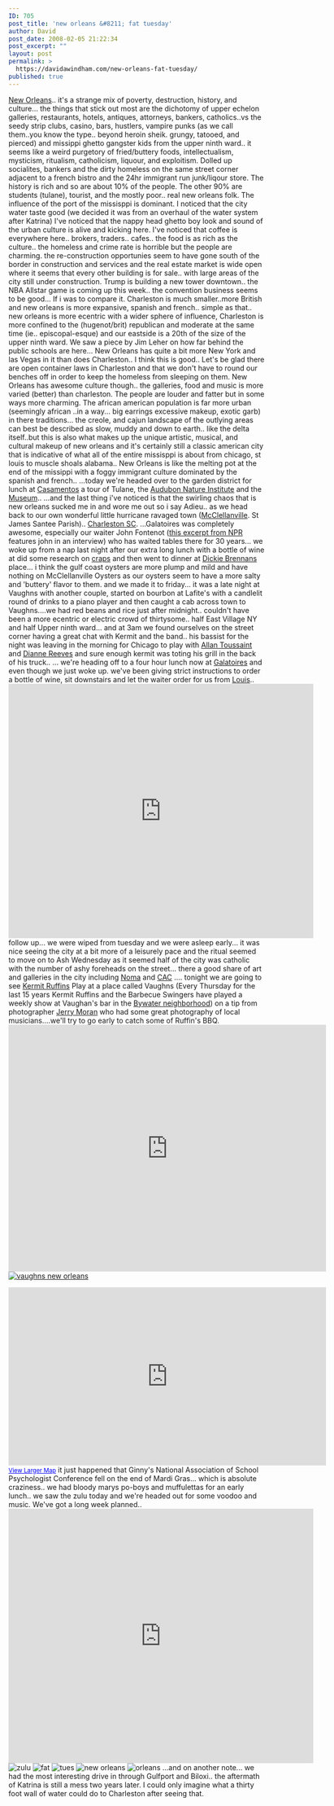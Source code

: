 ```yaml
---
ID: 705
post_title: 'new orleans &#8211; fat tuesday'
author: David
post_date: 2008-02-05 21:22:34
post_excerpt: ""
layout: post
permalink: >
  https://davidawindham.com/new-orleans-fat-tuesday/
published: true
---
```

<a href="http://en.wikipedia.org/wiki/New_Orleans,_Louisiana">New Orleans</a>.. it's a strange mix of poverty, destruction, history, and culture... the things that stick out most are the dichotomy of upper echelon galleries, restaurants, hotels, antiques, attorneys, bankers, catholics..vs the seedy strip clubs, casino, bars, hustlers, vampire punks (as we call them..you know the type.. beyond heroin sheik. grungy, tatooed, and pierced) and missippi ghetto gangster kids from the upper ninth ward.. it seems like a weird purgetory of fried/buttery foods, intellectualism, mysticism, ritualism, catholicism, liquour, and exploitism.  Dolled up socialites, bankers and the dirty homeless on the same street corner adjacent to a french bistro and the 24hr immigrant run junk/liqour store.  The history is rich and so are about 10% of the people.  The other 90% are students (tulane), tourist, and the mostly poor.. real new orleans folk.  The influence of the port of the missisppi is dominant.   I noticed that the city water taste good (we decided it was from an overhaul of the water system after Katrina) I've noticed that the nappy head ghetto boy look and sound of the urban culture is alive and kicking here.  I've noticed that coffee is everywhere here.. brokers, traders.. cafes.. the food is as rich as the culture.. the homeless and crime rate is horrible but the people are charming. the re-construction opportunies seem to have gone south of the border in construction and services and the real estate market is wide open where it seems that every other building is for sale.. with large areas of the city still under construction.  Trump is building a new tower downtown.. the NBA Allstar game is coming up this week.. the convention business seems to be good...
If i was to compare it. Charleston is much smaller..more British and new orleans is more expansive, spanish and french.. simple as that.. new orleans is more ecentric with a wider sphere of influence,  Charleston is more confined to the (hugenot/brit) republican and moderate at the same time (ie.. episcopal-esque) and our eastside is a 20th of the size of the upper ninth ward.  We saw a piece by Jim Leher on how far behind the public schools are here... New Orleans has quite a bit more New York and las Vegas in it than does Charleston.. I think this is good.. Let's be glad there are open container laws in Charleston and that we don't have to round our benches off in order to keep the homeless from sleeping on them.   New Orleans has awesome culture though.. the galleries, food and music is more varied (better) than charleston.  The people are louder and fatter but in some ways more charming.  The african american population is far more urban (seemingly african ..in a way... big earrings excessive makeup, exotic garb) in there traditions... the creole, and cajun landscape of the outlying areas can best be described as slow, muddy and down to earth.. like the delta itself..but this is also what makes up the unique artistic, musical, and cultural makeup of new orleans and it's certainly still a classic american city that is indicative of what all of the entire missisppi is about from chicago, st louis to muscle shoals alabama.. New Orleans is like the melting pot at the end of the missippi with a foggy immigrant culture dominated by the spanish and french..
...today we're headed over to the garden district for lunch at <a href="http://www.casamentosrestaurant.com/main/main.html">Casamentos</a> a tour of Tulane, the <a href="http://www.auduboninstitute.org/">Audubon Nature Institute</a> and the <a href="http://www.noma.org/">Museum</a>..
...and the last thing i've noticed is that the swirling chaos that is new orleans sucked me in and wore me out so i say Adieu.. as we head back to our own wonderful little hurricane ravaged town (<a href="http://en.wikipedia.org/wiki/McClellanville,_South_Carolina">McClellanville</a>. St James Santee Parish).. <a href="http://en.wikipedia.org/wiki/Charleston,_South_Carolina">Charleston SC</a>.
...Galatoires was completely awesome, especially our waiter John Fontenot  (<a href="http://www.npr.org/templates/story/story.php?storyId=4752289">this excerpt from NPR </a>features john in an interview) who has waited tables there for 30 years... we woke up from a nap last night after our extra long lunch with a bottle of wine at did some research on <a href="http://en.wikipedia.org/wiki/Craps">craps</a> and then went to dinner at <a href="http://www.dickiebrennanssteakhouse.com/">Dickie Brennans</a> place... i think the gulf coast oysters are more plump and mild and have nothing on McClellanville Oysters as our oysters seem to have a more salty and 'buttery' flavor to them.
and we made it to friday... it was a late night at Vaughns with another couple, started on bourbon at Lafite's with a candlelit  round of drinks to a piano player and then caught a cab across town to Vaughns....we had red beans and rice just after midnight.. couldn't have been a more ecentric or electric crowd of thirtysome.. half East Village NY and half Upper ninth ward... and at 3am we found ourselves on the street corner having a great chat with Kermit and the band.. his bassist for the night was leaving in the morning for Chicago to play with <a href="http://en.wikipedia.org/wiki/Allen_Toussaint">Allan Toussaint</a> and <a href="http://en.wikipedia.org/wiki/Dianne_Reeves">Dianne Reeves</a> and sure enough kermit was toting his grill in the back of his truck..
... we're heading off to a four hour lunch now at <a href="http://www.galatoires.com/">Galatoires</a> and even though we just woke up. we've been giving strict instructions to order a bottle of wine, sit downstairs and let the waiter order for us from <a href="http://www.louisatpawleys.com/">Louis</a>..
<embed src="http://davidawindham.com/images/vaughns.mov" width="600" height="500" AUTOPLAY="FALSE"></embed>
follow up... we were wiped from tuesday and we were asleep early... it was nice seeing the city at a bit more of a leisurely pace and the ritual seemed to move on to Ash Wednesday as it seemed half of the city was catholic with the number of ashy foreheads on the street... there a good share of art and galleries in the city including <a href="http://www.noma.org/">Noma</a> and <a href="http://www.cacno.org/">CAC</a>
.... tonight we are going to see <a href="http://en.wikipedia.org/wiki/Kermit_Ruffins">Kermit Ruffins</a> Play at a place called Vaughns (Every Thursday for the last 15 years Kermit Ruffins and the Barbecue Swingers have played a weekly show at Vaughan's bar in the <a href="http://en.wikipedia.org/wiki/Bywater%2C_New_Orleans">Bywater neighborhood</a>) on a tip from photographer <a href="http://www.nativeorleanian.com/indextobe.htm">Jerry Moran</a> who had some great photography of local musicians....we'll try to go early to catch some of Ruffin's BBQ.
<object width="650" height="515"><param name="movie" value="http://www.youtube.com/v/-atDxmfnIrI&rel=1"></param><param name="wmode" value="transparent"></param><embed src="http://www.youtube.com/v/-atDxmfnIrI&rel=1" type="application/x-shockwave-flash" wmode="transparent" width="625" height="485"></embed></object>
<a href="http://www.myspace.com/kermitruffinsmusic"><img src="http://davidawindham.com/images/kermit.png" alt="vaughns new orleans" /></a>
<iframe width="625" height="350" frameborder="0" scrolling="no" marginheight="0" marginwidth="0" src="http://maps.google.com/maps?f=l&amp;hl=en&amp;geocode=&amp;q=vaughns&amp;near=new+orleans&amp;ie=UTF8&amp;ll=29.972483,-90.029354&amp;spn=0.040524,0.062914&amp;t=h&amp;z=14&amp;iwloc=A&amp;om=0&amp;cid=29961809,-90033527,7929534710589894497&amp;output=embed&amp;s=AARTsJpIQlN4rFkPKr24tiX6tL3jSUFcUg"></iframe><br /><small><a href="http://maps.google.com/maps?f=l&amp;hl=en&amp;geocode=&amp;q=vaughns&amp;near=new+orleans&amp;ie=UTF8&amp;ll=29.972483,-90.029354&amp;spn=0.040524,0.062914&amp;t=h&amp;z=14&amp;iwloc=A&amp;om=0&amp;cid=29961809,-90033527,7929534710589894497&amp;source=embed" style="color:#0000FF;text-align:left">View Larger Map</a></small>
it just happened that Ginny's National Association of School Psychologist Conference fell on the end of Mardi Gras... which is absolute craziness.. we had bloody marys po-boys and muffulettas for an early lunch.. we saw the zulu today and we're headed out for some voodoo and music.   We've got a long week planned..
<embed src="http://davidawindham.com/images/no.mov" width="600" height="500" AUTOPLAY="FALSE"></embed>

<img src="http://davidawindham.com/images/no4.jpg" alt="zulu" />
<img src="http://davidawindham.com/images/no.jpg" alt="fat" />
<img src="http://davidawindham.com/images/no2.jpg" alt="tues" />
<img src="http://davidawindham.com/images/no3.jpg" alt="new orleans" />
<img src="http://davidawindham.com/images/no5.png" alt="orleans" />
...and on another note... we had the most interesting drive in through Gulfport and Biloxi.. the aftermath of Katrina is still a mess two years later.  I could only imagine what a thirty foot wall of water could do to Charleston after seeing that.
